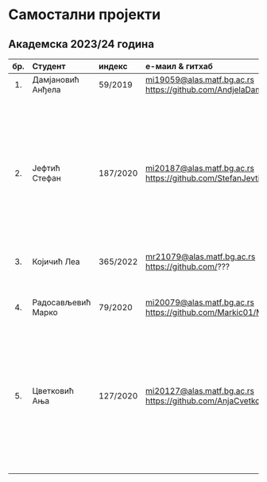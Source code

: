 # Самостални пројекти

## Академска 2023/24 година

| бр.   | Студент | индекс |е-маил & гитхаб | Алгоритам | Проблем |
| :---: | :------ | :----- | :------------- | :-------- | :------ |
| 1.  | Дамјановић Анђела | 59/2019 | mi19059@alas.matf.bg.ac.rs https://github.com/AndjelaDamnjanovic |  |  |
|  |  |  |  | Electromagnetism-like Metaheuristics  | Set Covering Problem |
|  |  |  |  | Integer Linear Programming  | Set Covering Problem |
| 2.  | Јефтић Стефан | 187/2020 | mi20187@alas.matf.bg.ac.rs https://github.com/StefanJevtic63 |  |  |
|  |  |  |  | Variable Neighborhood Search | Vehicle Routing Problem |
|  |  |  |  | Genetic Algorithm | Vehicle Routing Problem |
| 3.  | Којичић Леа | 365/2022 | mr21079@alas.matf.bg.ac.rs https://github.com/??? |  |  |
|  |  |  |  | Particle Swarm Optimization | ??? |
| 4.  | Радосављевић Марко | 79/2020 | mi20079@alas.matf.bg.ac.rs https://github.com/Markic01/MinimumMultiCut |  |  |
|  |  |  |  | Variable Neighborhood Search | Minimum Multi Cut Problem |
|  |  |  |  | Genetic Algorithm | Minimum Multi Cut Problem |
| 5.  | Цветковић Aња | 127/2020 | mi20127@alas.matf.bg.ac.rs https://github.com/AnjaCvetkovic25 |  |  |
|  |  |  |  | Variable Neighborhood Search | Vehicle Routing Problem |
|  |  |  |  | Genetic Algorithm | Vehicle Routing Problem |

